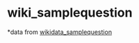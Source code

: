 # wiki_samplequestion

*data from [wikidata_samplequestion](https://github.com/askplatypus/wikidata-simplequestions)
